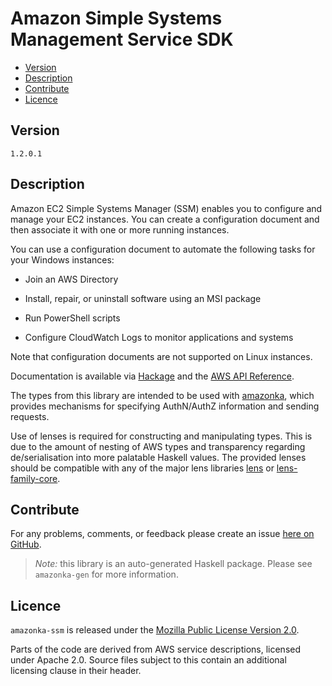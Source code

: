 # Amazon Simple Systems Management Service SDK

* [Version](#version)
* [Description](#description)
* [Contribute](#contribute)
* [Licence](#licence)


## Version

`1.2.0.1`


## Description

Amazon EC2 Simple Systems Manager (SSM) enables you to configure and
manage your EC2 instances. You can create a configuration document and
then associate it with one or more running instances.

You can use a configuration document to automate the following tasks for
your Windows instances:

-   Join an AWS Directory

-   Install, repair, or uninstall software using an MSI package

-   Run PowerShell scripts

-   Configure CloudWatch Logs to monitor applications and systems

Note that configuration documents are not supported on Linux instances.

Documentation is available via [Hackage](http://hackage.haskell.org/package/amazonka-ssm)
and the [AWS API Reference](http://docs.aws.amazon.com/ssm/latest/APIReference/Welcome.html).

The types from this library are intended to be used with [amazonka](http://hackage.haskell.org/package/amazonka),
which provides mechanisms for specifying AuthN/AuthZ information and sending requests.

Use of lenses is required for constructing and manipulating types.
This is due to the amount of nesting of AWS types and transparency regarding
de/serialisation into more palatable Haskell values.
The provided lenses should be compatible with any of the major lens libraries
[lens](http://hackage.haskell.org/package/lens) or [lens-family-core](http://hackage.haskell.org/package/lens-family-core).

## Contribute

For any problems, comments, or feedback please create an issue [here on GitHub](https://github.com/brendanhay/amazonka/issues).

> _Note:_ this library is an auto-generated Haskell package. Please see `amazonka-gen` for more information.


## Licence

`amazonka-ssm` is released under the [Mozilla Public License Version 2.0](http://www.mozilla.org/MPL/).

Parts of the code are derived from AWS service descriptions, licensed under Apache 2.0.
Source files subject to this contain an additional licensing clause in their header.
